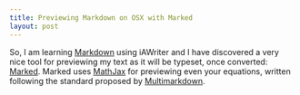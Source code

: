 ```yaml
---
title: Previewing Markdown on OSX with Marked
layout: post
---
```

So, I am learning [Markdown] using iAWriter and I have discovered a very nice tool for previewing my text as it will be typeset, once converted: [Marked]. Marked uses [MathJax] for previewing even your equations, written following the standard proposed by [Multimarkdown].

 

[Markdown]: http://daringfireball.net/projects/markdown/

[Marked]: http://markedapp.com/ "Marked - smart tools for smart writers"

[MathJax]: http://www.mathjax.org/ "MathJax"

[Multimarkdown]: http://fletcherpenney.net/multimarkdown/ "MultiMarkdown"